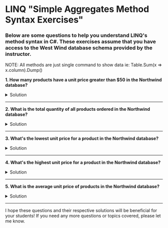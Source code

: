 # LINQ "Simple Aggregates Method Syntax Exercises"

### Below are some questions to help you understand LINQ's method syntax in C#. These exercises assume that you have access to the West Wind database schema provided by the instructor.<br>

NOTE: All methods are just single command to show data ie:  Table.Sum(x => x.column).Dump()

**1. How many products have a unit price greater than $50 in the Northwind database?**

<details>
<summary>Solution</summary>

```csharp
Products.Where(p => p.UnitPrice > 50).Count().Dump();
```

</details>

---

**2. What is the total quantity of all products ordered in the Northwind database?**

<details>
<summary>Solution</summary>

```csharp
OrderDetails.Sum(od => od.Quantity).Dump();
```

</details>

---

**3. What's the lowest unit price for a product in the Northwind database?**

<details>
<summary>Solution</summary>

```csharp
Products.Min(p => p.UnitPrice).Dump();
```

</details>

---

**4. What's the highest unit price for a product in the Northwind database?**


<details>
<summary>Solution</summary>

```csharp
Products.Max(p => p.UnitPrice).Dump();
```

</details>

---

**5. What is the average unit price of products in the Northwind database?**

<details>
<summary>Solution</summary>

```csharp
Products.Average(p => p.UnitPrice).Dump();
```

</details>

---

I hope these questions and their respective solutions will be beneficial for your students! If you need any more questions or topics covered, please let me know.